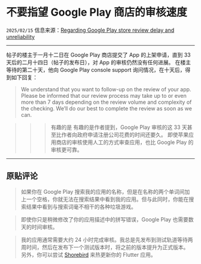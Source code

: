 # 不要指望 Google Play 商店的审核速度

``2025/02/15``
信息来源：[Regarding Google Play store review delay and unreliability](https://www.reddit.com/r/FlutterDev/comments/1ip1xxc/regarding_google_play_store_review_delay_and/)

- - -

帖子的楼主于一月十二日在 Google Play 商店提交了 App 的上架申请，直到 33 天后的二月十四日（帖子的发布日），对 App 的审核仍然没有任何进展。
在楼主等待的第二十天，他向 Google Play console support 询问情况，在十天后，得到如下回复：

> We understand that you want to follow-up on the review of your app. Please be informed that our review process may take up to or even more than 7 days depending on the review volume and complexity of the checking. We’ll do our best to complete the review as soon as we can.

>>> 有趣的是
有趣的是作者提到，Google Play 审核的这 33 天甚至比作者向政府申请注册公司花费的时间还要久。
即使苹果应用商店的审核使用人工的方式审查应用，也比 Google Play 的审核更可靠。
>>>

- - -

## 原贴评论

> 如果你在 Google Play 搜索我的应用的名称，但是在名称的两个单词间加上一个空格，你就无法在搜索结果中看到我的应用。但与此同时，你能在搜索结果中看到与搜索词毫不相干的各种垃圾游戏。

> 即使你只是稍微修改了你的应用描述中的拼写错误，Google Play 也需要数天的时间审核。

> 我的应用通常需要大约 24 小时完成审核。我总是先发布到测试轨道等待两周时间，然后在发布下一个测试版本时，将之前的版本提升为正式版本。
> 另外，你可以尝试 [Shorebird](https://shorebird.dev/) 来热更新你的 Flutter 应用。
